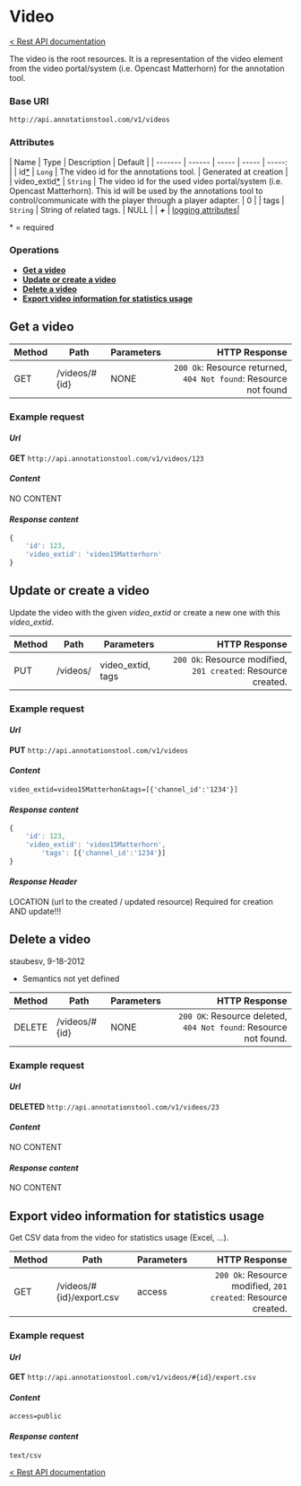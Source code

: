 # Video

[< Rest API documentation](Rest-API.md)


The video is the root resources. It is a representation of the video element from the video portal/system (i.e. Opencast Matterhorn) for the annotation tool. 

### Base URI

`http://api.annotationstool.com/v1/videos`

### Attributes

| Name | Type | Description | Default |
| ------- | ------ | ----- | ----- | -----: |
| id[\*](#required)   |  `Long` | The video id for the annotations tool. | Generated at creation |
| video_extid[\*](#required) |  `String` | The video id for the used video portal/system (i.e. Opencast Matterhorn). This id will be used by the annotations tool to control/communicate with the player through a player adapter. | 0 |
| tags | `String` | String of related tags. | NULL |
| _**+**_  | [logging attributes](rest-api#wiki-logging)|

<a name="required">* = required</a>

### Operations

*  **[Get a video](#video_get)**
*  **[Update or create a video](#video_update)**
*  **[Delete a video](#video_delete)**
*  **[Export video information for statistics usage](#video_export)**

## Get a video<a name="video_get"/>

| Method | Path | Parameters | HTTP Response |
| ------ | ------ | ----- | -----: |
|  GET  |  /videos/#{id} | NONE | `200 Ok`: Resource returned, `404 Not found`: Resource not found |

### Example request
#### _Url_
**GET** `http://api.annotationstool.com/v1/videos/123`
#### _Content_
NO CONTENT
#### _Response content_
```javascript 
{
	'id': 123, 
	'video_extid': 'video15Matterhorn'
}
```


## Update or create a video<a name="video_update"/>
Update the video with the given _video_extid_ or create a new one with this _video_extid_.

| Method | Path | Parameters | HTTP Response |
| ------ | ------ | ----- | -----: |
|  PUT  |  /videos/ | video_extid, tags | `200 Ok`: Resource modified, `201 created`: Resource created. |

### Example request
#### _Url_
**PUT** `http://api.annotationstool.com/v1/videos`
#### _Content_
`video_extid=video15Matterhon&tags=[{'channel_id':'1234'}]`

#### _Response content_
```javascript 
{
	'id': 123, 
	'video_extid': 'video15Matterhorn',
        'tags': [{'channel_id':'1234'}]
}
```

#### _Response Header_
LOCATION (url to the created / updated resource) Required for creation AND update!!!

##  Delete a video<a name="video_delete"/>

staubesv, 9-18-2012
* Semantics not yet defined

| Method | Path | Parameters | HTTP Response |
| ------ | ------ | ----- | -----: |
|  DELETE  |  /videos/#{id} | NONE | `200 OK`: Resource deleted, `404 Not found`: Resource not found.|

### Example request
#### _Url_
**DELETED** `http://api.annotationstool.com/v1/videos/23`
#### _Content_
NO CONTENT
#### _Response content_
NO CONTENT


## Export video information for statistics usage<a name="video_export"/>
Get CSV data from the video for statistics usage (Excel, ...).

| Method | Path | Parameters | HTTP Response |
| ------ | ------ | ----- | -----: |
|  GET  |  /videos/#{id}/export.csv | access | `200 Ok`: Resource modified, `201 created`: Resource created. |

### Example request
#### _Url_
**GET** `http://api.annotationstool.com/v1/videos/#{id}/export.csv `
#### _Content_
`access=public`
#### _Response content_
`text/csv`

[< Rest API documentation](Rest-API.md)
